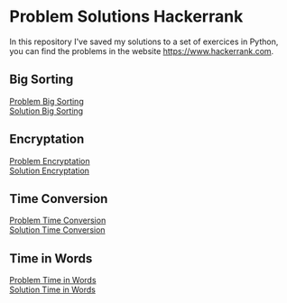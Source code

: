 # Problem Solutions Hackerrank
In this repository I've saved my solutions to a set of exercices in Python, you can find the problems in the website https://www.hackerrank.com.

## Big Sorting
[Problem Big Sorting]  
[Solution Big Sorting]

## Encryptation
[Problem Encryptation]  
[Solution Encryptation]

## Time Conversion
[Problem Time Conversion]  
[Solution Time Conversion]

## Time in Words
[Problem Time in Words]  
[Solution Time in Words]



[Problem Big Sorting]: https://www.hackerrank.com/challenges/big-sorting/problem?h_r=internal-search
[Solution Big Sorting]: https://github.com/CarlosAlfredoMarin/Problem_Solutions_Hackerrank/tree/main/Big_Sorting

[Problem Encryptation]: https://www.hackerrank.com/challenges/encryption/problem?isFullScreen=true
[Solution Encryptation]: https://github.com/CarlosAlfredoMarin/Problem_Solutions_Hackerrank/tree/main/Encryptation

[Problem Time Conversion]: https://www.hackerrank.com/challenges/time-conversion/problem?isFullScreen=true
[Solution Time Conversion]: https://github.com/CarlosAlfredoMarin/Problem_Solutions_Hackerrank/tree/main/Time_Conversion

[Problem Time in Words]: https://www.hackerrank.com/challenges/the-time-in-words/problem?isFullScreen=true
[Solution Time in Words]: https://github.com/CarlosAlfredoMarin/Problem_Solutions_Hackerrank/tree/main/Time_in_Words   
